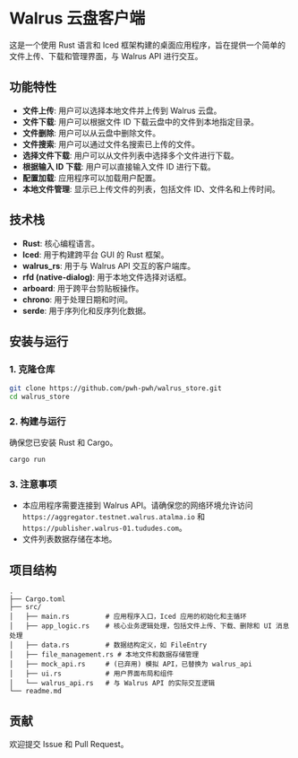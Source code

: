 # Walrus 云盘客户端

这是一个使用 Rust 语言和 Iced 框架构建的桌面应用程序，旨在提供一个简单的文件上传、下载和管理界面，与 Walrus API 进行交互。

## 功能特性

*   **文件上传**: 用户可以选择本地文件并上传到 Walrus 云盘。
*   **文件下载**: 用户可以根据文件 ID 下载云盘中的文件到本地指定目录。
*   **文件删除**: 用户可以从云盘中删除文件。
*   **文件搜索**: 用户可以通过文件名搜索已上传的文件。
*   **选择文件下载**: 用户可以从文件列表中选择多个文件进行下载。
*   **根据输入 ID 下载**: 用户可以直接输入文件 ID 进行下载。
*   **配置加载**: 应用程序可以加载用户配置。
*   **本地文件管理**: 显示已上传文件的列表，包括文件 ID、文件名和上传时间。

## 技术栈

*   **Rust**: 核心编程语言。
*   **Iced**: 用于构建跨平台 GUI 的 Rust 框架。
*   **walrus_rs**: 用于与 Walrus API 交互的客户端库。
*   **rfd (native-dialog)**: 用于本地文件选择对话框。
*   **arboard**: 用于跨平台剪贴板操作。
*   **chrono**: 用于处理日期和时间。
*   **serde**: 用于序列化和反序列化数据。

## 安装与运行

### 1. 克隆仓库

```bash
git clone https://github.com/pwh-pwh/walrus_store.git
cd walrus_store
```

### 2. 构建与运行

确保您已安装 Rust 和 Cargo。

```bash
cargo run
```

### 3. 注意事项

*   本应用程序需要连接到 Walrus API。请确保您的网络环境允许访问 `https://aggregator.testnet.walrus.atalma.io` 和 `https://publisher.walrus-01.tududes.com`。
*   文件列表数据存储在本地。

## 项目结构

```
.
├── Cargo.toml
├── src/
│   ├── main.rs         # 应用程序入口，Iced 应用的初始化和主循环
│   ├── app_logic.rs    # 核心业务逻辑处理，包括文件上传、下载、删除和 UI 消息处理
│   ├── data.rs         # 数据结构定义，如 FileEntry
│   ├── file_management.rs # 本地文件和数据存储管理
│   ├── mock_api.rs     # (已弃用) 模拟 API，已替换为 walrus_api
│   ├── ui.rs           # 用户界面布局和组件
│   └── walrus_api.rs   # 与 Walrus API 的实际交互逻辑
└── readme.md
```

## 贡献

欢迎提交 Issue 和 Pull Request。